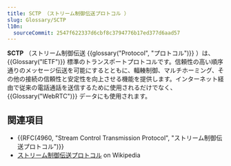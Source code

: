```yaml
---
title: SCTP （ストリーム制御伝送プロトコル ）
slug: Glossary/SCTP
l10n:
  sourceCommit: 2547f622337d6cbf8c3794776b17ed377d6aad57
---
```


**SCTP** （ストリーム制御伝送 {{glossary("Protocol", "プロトコル")}} ）は、 {{Glossary("IETF")}} 標準のトランスポートプロトコルです。信頼性の高い順序通りのメッセージ伝送を可能にするとともに、輻輳制御、マルチホーミング、その他の接続の信頼性と安定性を向上させる機能を提供します。インターネット経由で従来の電話通話を送信するために使用されるだけでなく、 {{Glossary("WebRTC")}} データにも使用されます。

## 関連項目

- {{RFC(4960, "Stream Control Transmission Protocol", "ストリーム制御伝送プロトコル")}}
- [ストリーム制御伝送プロトコル](https://ja.wikipedia.org/wiki/Stream_Control_Transmission_Protocol) on Wikipedia
